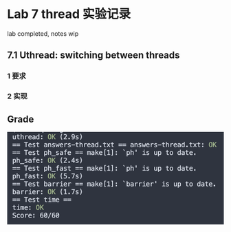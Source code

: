 # Lab 7 thread 实验记录

lab completed, notes wip

## 7.1 Uthread: switching between threads

### 1 要求



### 2 实现



## Grade

![image-20231011232428406](./assets/image-20231011232428406.png)